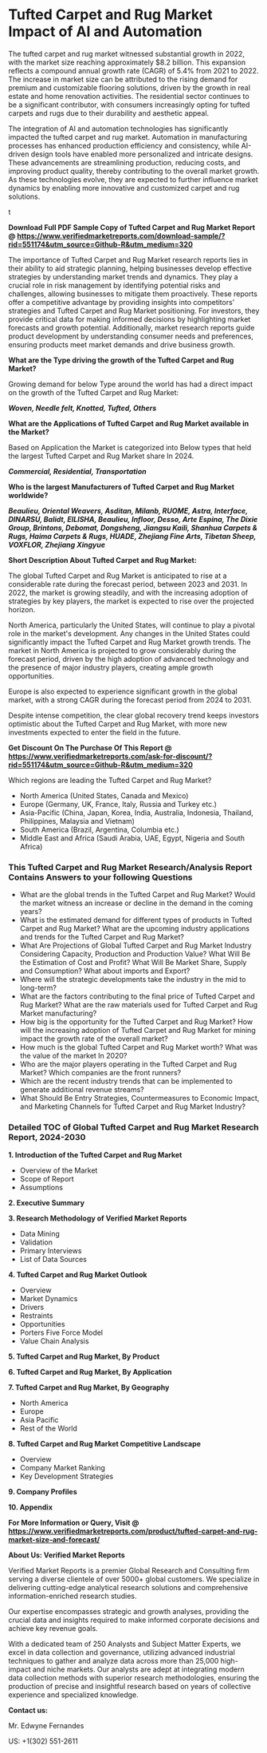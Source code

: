 <meta name="title" content="Global Tufted Carpet and Rug Market Impact of AI and Automation"><meta name="description" content="The tufted carpet and rug market witnessed substantial growth in 2022, with the market size reaching approximately $8.2 billion. This expansion reflects a compound ann"><meta name="title" content="Tufted Carpet and Rug Market Size, Share, Scope, Trends, Growth, Opportunities, Analysis, Forecast"><h1>Tufted Carpet and Rug Market Impact of AI and Automation</h1><p>The tufted carpet and rug market witnessed substantial growth in 2022, with the market size reaching approximately $8.2 billion. This expansion reflects a compound annual growth rate (CAGR) of 5.4% from 2021 to 2022. The increase in market size can be attributed to the rising demand for premium and customizable flooring solutions, driven by the growth in real estate and home renovation activities. The residential sector continues to be a significant contributor, with consumers increasingly opting for tufted carpets and rugs due to their durability and aesthetic appeal.</p><p>The integration of AI and automation technologies has significantly impacted the tufted carpet and rug market. Automation in manufacturing processes has enhanced production efficiency and consistency, while AI-driven design tools have enabled more personalized and intricate designs. These advancements are streamlining production, reducing costs, and improving product quality, thereby contributing to the overall market growth. As these technologies evolve, they are expected to further influence market dynamics by enabling more innovative and customized carpet and rug solutions.</p>t</p><p id="" class=""><strong>Download Full PDF Sample Copy of Tufted Carpet and Rug Market Report @ <a href="https://www.verifiedmarketreports.com/download-sample/?rid=551174&utm_source=Github-R&utm_medium=320" target="_blank">https://www.verifiedmarketreports.com/download-sample/?rid=551174&utm_source=Github-R&utm_medium=320</a></strong></p><p>The importance of&nbsp;Tufted Carpet and Rug Market research reports lies in their ability to aid strategic planning, helping businesses develop effective strategies by understanding market trends and dynamics. They play a crucial role in risk management by identifying potential risks and challenges, allowing businesses to mitigate them proactively. These reports offer a competitive advantage by providing insights into competitors' strategies and Tufted Carpet and Rug Market positioning. For investors, they provide critical data for making informed decisions by highlighting market forecasts and growth potential. Additionally, market research reports guide product development by understanding consumer needs and preferences, ensuring products meet market demands and drive business growth.</p><p><strong>What are the&nbsp;Type driving the growth of the Tufted Carpet and Rug Market?</strong></p><p id="" class="">Growing demand for below Type around the world has had a direct impact on the growth of the Tufted Carpet and Rug Market:</p><em><strong>Woven, Needle felt, Knotted, Tufted, Others</strong></em></p><strong>What are the&nbsp;Applications&nbsp;of Tufted Carpet and Rug Market available in the Market?</strong></p><p id="" class="">Based on Application the Market is categorized into Below types that held the largest Tufted Carpet and Rug Market share In 2024.</p><em><strong>Commercial, Residential, Transportation</strong></em></p><strong>Who is the largest Manufacturers of Tufted Carpet and Rug Market worldwide?</strong></p><p><em><strong>Beaulieu, Oriental Weavers, Asditan, Milanb, RUOME, Astra, Interface, DINARSU, Balidt, EILISHA, Beaulieu, Infloor, Desso, Arte Espina, The Dixie Group, Brintons, Debomat, Dongsheng, Jiangsu Kaili, Shanhua Carpets & Rugs, Haima Carpets & Rugs, HUADE, Zhejiang Fine Arts, Tibetan Sheep, VOXFLOR, Zhejiang Xingyue</strong></em></p><p id="" class=""><strong>Short Description About Tufted Carpet and Rug Market:</strong></p><p>The global Tufted Carpet and Rug Market is anticipated to rise at a considerable rate during the forecast period, between 2023 and 2031. In 2022, the market is growing steadily, and with the increasing adoption of strategies by key players, the market is expected to rise over the projected horizon.</p><p>North America, particularly the United States, will continue to play a pivotal role in the market's development. Any changes in the United States could significantly impact the Tufted Carpet and Rug Market growth trends. The market in North America is projected to grow considerably during the forecast period, driven by the high adoption of advanced technology and the presence of major industry players, creating ample growth opportunities.</p><p>Europe is also expected to experience significant growth in the global market, with a strong CAGR during the forecast period from 2024 to 2031.</p><p>Despite intense competition, the clear global recovery trend keeps investors optimistic about the Tufted Carpet and Rug Market, with more new investments expected to enter the field in the future.</p><p id="" class=""><strong>Get Discount On The Purchase Of This Report @ <a href="https://www.verifiedmarketreports.com/ask-for-discount/?rid=551174&utm_source=Github-R&utm_medium=320" target="_blank">https://www.verifiedmarketreports.com/ask-for-discount/?rid=551174&utm_source=Github-R&utm_medium=320</a></strong></p>Which regions are leading the Tufted Carpet and Rug Market?</p><ul><li>North America (United States, Canada and Mexico)</li><li>Europe (Germany, UK, France, Italy, Russia and Turkey etc.)</li><li>Asia-Pacific (China, Japan, Korea, India, Australia, Indonesia, Thailand, Philippines, Malaysia and Vietnam)</li><li>South America (Brazil, Argentina, Columbia etc.)</li><li>Middle East and Africa (Saudi Arabia, UAE, Egypt, Nigeria and South Africa)</li></ul><h3 id="" class="">This Tufted Carpet and Rug Market Research/Analysis Report Contains Answers to your following Questions</h3><ul><li>What are the global trends in the Tufted Carpet and Rug Market? Would the market witness an increase or decline in the demand in the coming years?</li><li>What is the estimated demand for different types of products in Tufted Carpet and Rug Market? What are the upcoming industry applications and trends for the Tufted Carpet and Rug Market?</li><li>What Are Projections of Global Tufted Carpet and Rug Market Industry Considering Capacity, Production and Production Value? What Will Be the Estimation of Cost and Profit? What Will Be Market Share, Supply and Consumption? What about imports and Export?</li><li>Where will the strategic developments take the industry in the mid to long-term?</li><li>What are the factors contributing to the final price of Tufted Carpet and Rug Market? What are the raw materials used for Tufted Carpet and Rug Market manufacturing?</li><li>How big is the opportunity for the Tufted Carpet and Rug Market? How will the increasing adoption of Tufted Carpet and Rug Market for mining impact the growth rate of the overall market?</li><li>How much is the global Tufted Carpet and Rug Market worth? What was the value of the market In 2020?</li><li>Who are the major players operating in the Tufted Carpet and Rug Market? Which companies are the front runners?</li><li>Which are the recent industry trends that can be implemented to generate additional revenue streams?</li><li>What Should Be Entry Strategies, Countermeasures to Economic Impact, and Marketing Channels for Tufted Carpet and Rug Market Industry?</li></ul><h3 id="" class="">Detailed TOC of Global Tufted Carpet and Rug Market Research Report, 2024-2030</h3><p id="" class=""><strong>1. Introduction of the Tufted Carpet and Rug Market</strong></p><ul><li>Overview of the Market</li><li>Scope of Report</li><li>Assumptions</li></ul><p id="" class=""><strong>2. Executive Summary</strong></p><p id="" class=""><strong>3. Research Methodology of Verified Market Reports</strong></p><ul><li>Data Mining</li><li>Validation</li><li>Primary Interviews</li><li>List of Data Sources</li></ul><p id="" class=""><strong>4. Tufted Carpet and Rug Market Outlook</strong></p><ul><li>Overview</li><li>Market Dynamics</li><li>Drivers</li><li>Restraints</li><li>Opportunities</li><li>Porters Five Force Model</li><li>Value Chain Analysis</li></ul><p id="" class=""><strong>5. Tufted Carpet and Rug Market, By Product</strong></p><p id="" class=""><strong>6. Tufted Carpet and Rug Market, By Application</strong></p><p id="" class=""><strong>7. Tufted Carpet and Rug Market, By Geography</strong></p><ul><li>North America</li><li>Europe</li><li>Asia Pacific</li><li>Rest of the World</li></ul><p id="" class=""><strong>8. Tufted Carpet and Rug Market Competitive Landscape</strong></p><ul><li>Overview</li><li>Company Market Ranking</li><li>Key Development Strategies</li></ul><p id="" class=""><strong>9. Company Profiles</strong></p><p id="" class=""><strong>10. Appendix</strong></p><p id="" class=""><strong>For More Information or Query, Visit @ <a href="https://www.verifiedmarketreports.com/product/tufted-carpet-and-rug-market-size-and-forecast/" target="_blank">https://www.verifiedmarketreports.com/product/tufted-carpet-and-rug-market-size-and-forecast/</a></strong></p><p id="" class=""><strong>About Us: Verified Market Reports</strong></p><p id="" class="">Verified Market Reports is a premier Global Research and Consulting firm serving a diverse clientele of over 5000+ global customers. We specialize in delivering cutting-edge analytical research solutions and comprehensive information-enriched research studies.</p><p id="" class="">Our expertise encompasses strategic and growth analyses, providing the crucial data and insights required to make informed corporate decisions and achieve key revenue goals.</p><p id="" class="">With a dedicated team of 250 Analysts and Subject Matter Experts, we excel in data collection and governance, utilizing advanced industrial techniques to gather and analyze data across more than 25,000 high-impact and niche markets. Our analysts are adept at integrating modern data collection methods with superior research methodologies, ensuring the production of precise and insightful research based on years of collective experience and specialized knowledge.</p><p id="" class=""><strong>Contact us:</strong></p><p id="" class="">Mr. Edwyne Fernandes</p><p id="" class="">US: +1(302) 551-2611</p>
